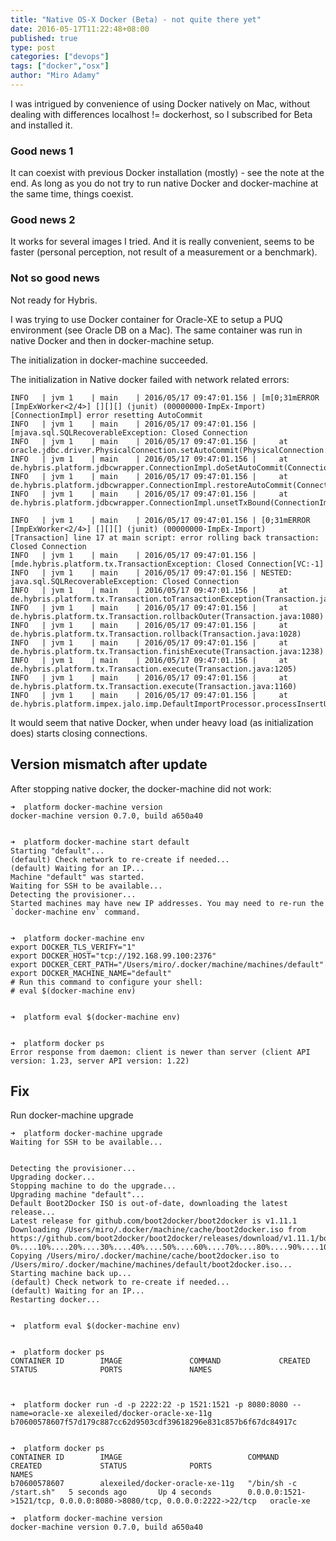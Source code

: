 ```yaml
---
title: "Native OS-X Docker (Beta) - not quite there yet"
date: 2016-05-17T11:22:48+08:00
published: true
type: post
categories: ["devops"]
tags: ["docker","osx"]
author: "Miro Adamy"
---
```


I was intrigued by convenience of using Docker natively on Mac, without dealing with differences localhost != dockerhost, so I subscribed for Beta and installed it.

### Good news 1
 
It can coexist with previous Docker installation (mostly) - see the note at the end. As long as you do not try to run native Docker and docker-machine at the same time, things coexist.

### Good news 2
It works for several images I tried. And it is really convenient, seems to be faster (personal perception, not result of a measurement or a benchmark).

### Not so good news
Not ready for Hybris. 

I was trying to use Docker container for Oracle-XE to setup a PUQ environment (see Oracle DB on a Mac). The same container was run in native Docker and then in docker-machine setup.

The initialization in docker-machine succeeded.

The initialization in Native docker failed with network related errors:

```
INFO   | jvm 1    | main    | 2016/05/17 09:47:01.156 | [m[0;31mERROR [ImpExWorker<2/4>] [][][] (junit) (00000000-ImpEx-Import) [ConnectionImpl] error resetting AutoCommit
INFO   | jvm 1    | main    | 2016/05/17 09:47:01.156 | [mjava.sql.SQLRecoverableException: Closed Connection
INFO   | jvm 1    | main    | 2016/05/17 09:47:01.156 |     at oracle.jdbc.driver.PhysicalConnection.setAutoCommit(PhysicalConnection.java:3711)
INFO   | jvm 1    | main    | 2016/05/17 09:47:01.156 |     at de.hybris.platform.jdbcwrapper.ConnectionImpl.doSetAutoCommit(ConnectionImpl.java:431)
INFO   | jvm 1    | main    | 2016/05/17 09:47:01.156 |     at de.hybris.platform.jdbcwrapper.ConnectionImpl.restoreAutoCommit(ConnectionImpl.java:185)
INFO   | jvm 1    | main    | 2016/05/17 09:47:01.156 |     at de.hybris.platform.jdbcwrapper.ConnectionImpl.unsetTxBound(ConnectionImpl.java:175)
  
INFO   | jvm 1    | main    | 2016/05/17 09:47:01.156 | [0;31mERROR [ImpExWorker<2/4>] [][][] (junit) (00000000-ImpEx-Import) [Transaction] line 17 at main script: error rolling back transaction: Closed Connection
INFO   | jvm 1    | main    | 2016/05/17 09:47:01.156 | [mde.hybris.platform.tx.TransactionException: Closed Connection[VC:-1]
INFO   | jvm 1    | main    | 2016/05/17 09:47:01.156 | NESTED: java.sql.SQLRecoverableException: Closed Connection
INFO   | jvm 1    | main    | 2016/05/17 09:47:01.156 |     at de.hybris.platform.tx.Transaction.toTransactionException(Transaction.java:819)
INFO   | jvm 1    | main    | 2016/05/17 09:47:01.156 |     at de.hybris.platform.tx.Transaction.rollbackOuter(Transaction.java:1080)
INFO   | jvm 1    | main    | 2016/05/17 09:47:01.156 |     at de.hybris.platform.tx.Transaction.rollback(Transaction.java:1028)
INFO   | jvm 1    | main    | 2016/05/17 09:47:01.156 |     at de.hybris.platform.tx.Transaction.finishExecute(Transaction.java:1238)
INFO   | jvm 1    | main    | 2016/05/17 09:47:01.156 |     at de.hybris.platform.tx.Transaction.execute(Transaction.java:1205)
INFO   | jvm 1    | main    | 2016/05/17 09:47:01.156 |     at de.hybris.platform.tx.Transaction.execute(Transaction.java:1160)
INFO   | jvm 1    | main    | 2016/05/17 09:47:01.156 |     at de.hybris.platform.impex.jalo.imp.DefaultImportProcessor.processInsertUpdateLine(DefaultImportProcessor.java:423)

```
It would seem that native Docker, when under heavy load (as initialization does) starts closing connections.

## Version mismatch after update 

After stopping native docker, the docker-machine did not work:

```
➜  platform docker-machine version
docker-machine version 0.7.0, build a650a40
 
 
➜  platform docker-machine start default
Starting "default"...
(default) Check network to re-create if needed...
(default) Waiting for an IP...
Machine "default" was started.
Waiting for SSH to be available...
Detecting the provisioner...
Started machines may have new IP addresses. You may need to re-run the `docker-machine env` command.
 
 
➜  platform docker-machine env
export DOCKER_TLS_VERIFY="1"
export DOCKER_HOST="tcp://192.168.99.100:2376"
export DOCKER_CERT_PATH="/Users/miro/.docker/machine/machines/default"
export DOCKER_MACHINE_NAME="default"
# Run this command to configure your shell:
# eval $(docker-machine env)
 
 
➜  platform eval $(docker-machine env)
 
 
➜  platform docker ps
Error response from daemon: client is newer than server (client API version: 1.23, server API version: 1.22)
```

## Fix

Run docker-machine upgrade

```
➜  platform docker-machine upgrade
Waiting for SSH to be available...
 
 
Detecting the provisioner...
Upgrading docker...
Stopping machine to do the upgrade...
Upgrading machine "default"...
Default Boot2Docker ISO is out-of-date, downloading the latest release...
Latest release for github.com/boot2docker/boot2docker is v1.11.1
Downloading /Users/miro/.docker/machine/cache/boot2docker.iso from https://github.com/boot2docker/boot2docker/releases/download/v1.11.1/boot2docker.iso...
0%....10%....20%....30%....40%....50%....60%....70%....80%....90%....100%
Copying /Users/miro/.docker/machine/cache/boot2docker.iso to /Users/miro/.docker/machine/machines/default/boot2docker.iso...
Starting machine back up...
(default) Check network to re-create if needed...
(default) Waiting for an IP...
Restarting docker...
 
 
➜  platform eval $(docker-machine env)
 
 
➜  platform docker ps
CONTAINER ID        IMAGE               COMMAND             CREATED             STATUS              PORTS               NAMES
 
 
  
➜  platform docker run -d -p 2222:22 -p 1521:1521 -p 8080:8080 --name=oracle-xe alexeiled/docker-oracle-xe-11g
b70600578607f57d179c887cc62d9503cdf39618296e831c857b6f67dc84917c
 
 
➜  platform docker ps
CONTAINER ID        IMAGE                            COMMAND                  CREATED             STATUS              PORTS                                                                  NAMES
b70600578607        alexeiled/docker-oracle-xe-11g   "/bin/sh -c /start.sh"   5 seconds ago       Up 4 seconds        0.0.0.0:1521->1521/tcp, 0.0.0.0:8080->8080/tcp, 0.0.0.0:2222->22/tcp   oracle-xe
  
➜  platform docker-machine version
docker-machine version 0.7.0, build a650a40
```